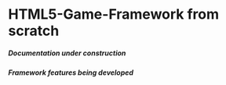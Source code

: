 # HTML5-Game-Framework from scratch


##### Documentation under construction

##### Framework features being developed
